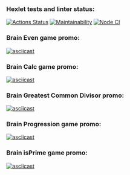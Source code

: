 ### Hexlet tests and linter status:
[![Actions Status](https://github.com/Yuki-fox/backend-project-lvl1/workflows/hexlet-check/badge.svg)](https://github.com/Yuki-fox/backend-project-lvl1/actions)
[![Maintainability](https://api.codeclimate.com/v1/badges/08dbd3e90e54198ec0e4/maintainability)](https://codeclimate.com/github/Yuki-fox/backend-project-lvl1/maintainability)
[![Node CI](https://github.com/Yuki-fox/backend-project-lvl1/actions/workflows/github-actions-demo.yml/badge.svg)](https://github.com/Yuki-fox/backend-project-lvl1/actions/workflows/github-actions-demo.yml)

### Brain Even game promo:
[![asciicast](https://asciinema.org/a/rgeduELArWAzZvD10QFrPFFPD.svg)](https://asciinema.org/a/rgeduELArWAzZvD10QFrPFFPD)

### Brain Calc game promo:
[![asciicast](https://asciinema.org/a/rxCZEZdguzuaVlhFdZNdxjyqt.svg)](https://asciinema.org/a/rxCZEZdguzuaVlhFdZNdxjyqt)

### Brain Greatest Common Divisor promo:
[![asciicast](https://asciinema.org/a/psxpcZdjjUIzqVJKxFCI1boJb.svg)](https://asciinema.org/a/psxpcZdjjUIzqVJKxFCI1boJb)

### Brain Progression game promo:
[![asciicast](https://asciinema.org/a/iLTDYqcaU18T82tXHB2ODvfdu.svg)](https://asciinema.org/a/iLTDYqcaU18T82tXHB2ODvfdu)

### Brain isPrime game promo:
[![asciicast](https://asciinema.org/a/Zx3nizAz04X9eiUBxDqpTqKo0.svg)](https://asciinema.org/a/Zx3nizAz04X9eiUBxDqpTqKo0)